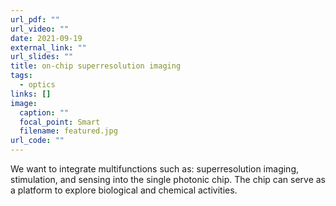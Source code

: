 ```yaml
---
url_pdf: ""
url_video: ""
date: 2021-09-19
external_link: ""
url_slides: ""
title: on-chip superresolution imaging
tags:
  - optics
links: []
image:
  caption: ""
  focal_point: Smart
  filename: featured.jpg
url_code: ""
---
```


We want to integrate multifunctions such as: superresolution imaging, stimulation, and sensing into the single photonic chip. The chip can serve as a platform to explore biological and chemical activities.
